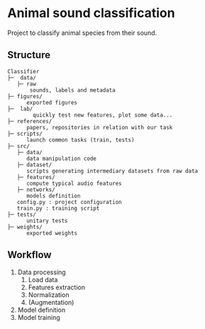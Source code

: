 # Animal sound classification

Project to classify animal species from their sound.

## Structure

```
Classifier
├─	data/
   ├─ raw
	   sounds, labels and metadata
├─ figures/
      exported figures
├─	lab/
		quickly test new features, plot some data...
├─ references/
      papers, repositories in relation with our task
├─ scripts/
      launch common tasks (train, tests)
├─ src/
   ├─ data/
      data manipulation code
   ├─ dataset/
      scripts generating intermediary datasets from raw data
   ├─ features/
      compute typical audio features
   ├─ networks/
      models definition
   config.py : project configuration
   train.py : training script
├─ tests/
      unitary tests
├─ weights/
      exported weights
```

## Workflow

1. Data processing
   1. Load data
   2. Features extraction
   3. Normalization
   4. (Augmentation)
2. Model definition
3. Model training

## 